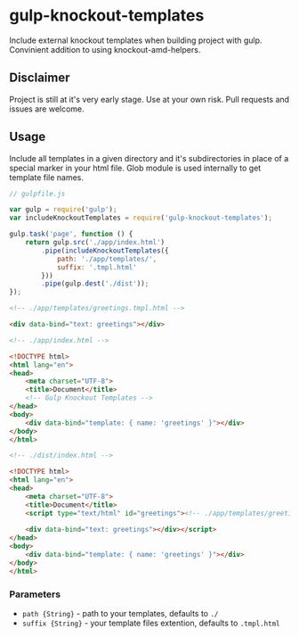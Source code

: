 # gulp-knockout-templates
Include external knockout templates when building project with gulp. Convinient addition to using knockout-amd-helpers.

## Disclaimer
Project is still at it's very early stage. Use at your own risk. Pull requests and issues are welcome.

## Usage
Include all templates in a given directory and it's subdirectories in place of a special marker in your html file.
Glob module is used internally to get template file names.

```javascript
// gulpfile.js

var gulp = require('gulp');
var includeKnockoutTemplates = require('gulp-knockout-templates');

gulp.task('page', function () {
    return gulp.src('./app/index.html')
        .pipe(includeKnockoutTemplates({
            path: './app/templates/',
            suffix: '.tmpl.html'
        }))
        .pipe(gulp.dest('./dist'));
});

```

```html
<!-- ./app/templates/greetings.tmpl.html -->

<div data-bind="text: greetings"></div>
```

```html
<!-- ./app/index.html -->

<!DOCTYPE html>
<html lang="en">
<head>
    <meta charset="UTF-8">
    <title>Document</title>
    <!-- Gulp Knockout Templates -->
</head>
<body>
    <div data-bind="template: { name: 'greetings' }"></div>
</body>
</html>
```

```html
<!-- ./dist/index.html -->

<!DOCTYPE html>
<html lang="en">
<head>
    <meta charset="UTF-8">
    <title>Document</title>
    <script type="text/html" id="greetings"><!-- ./app/templates/greetings.tmpl.html -->
                                            
    <div data-bind="text: greetings"></div></script>
</head>
<body>
    <div data-bind="template: { name: 'greetings' }"></div>
</body>
</html>
```

### Parameters

*  ```path {String}``` - path to your templates, defaults to ```./```
*  ```suffix {String}``` - your template files extention, defaults to ```.tmpl.html```





